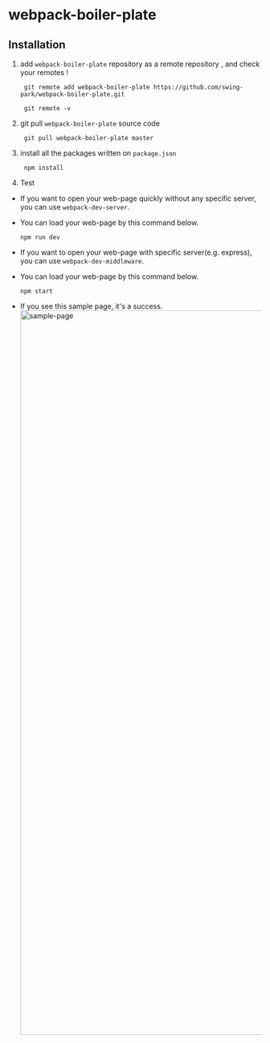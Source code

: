 # webpack-boiler-plate

## Installation

1. add `webpack-boiler-plate` repository as a remote repository , and check your remotes !

   ```
    git remote add webpack-boiler-plate https://github.com/swing-park/webpack-boiler-plate.git
   ```

   ```
    git remote -v
   ```

2. git pull `webpack-boiler-plate` source code

   ```
    git pull webpack-boiler-plate master
   ```

3. install all the packages written on `package.json`

   ```
    npm install
   ```

4. Test

- If you want to open your web-page quickly without any specific server, you can use `webpack-dev-server`.
- You can load your web-page by this command below.

  ```
  npm run dev
  ```

- If you want to open your web-page with specific server(e.g. express), you can use `webpack-dev-middleware`.
- You can load your web-page by this command below.

  ```
  npm start
  ```

- If you see this sample page, it's a success.
  <img width="1438" alt="sample-page" src="https://user-images.githubusercontent.com/69034766/113502202-b83a5c00-9565-11eb-9c6f-f060e6546ad3.png">
